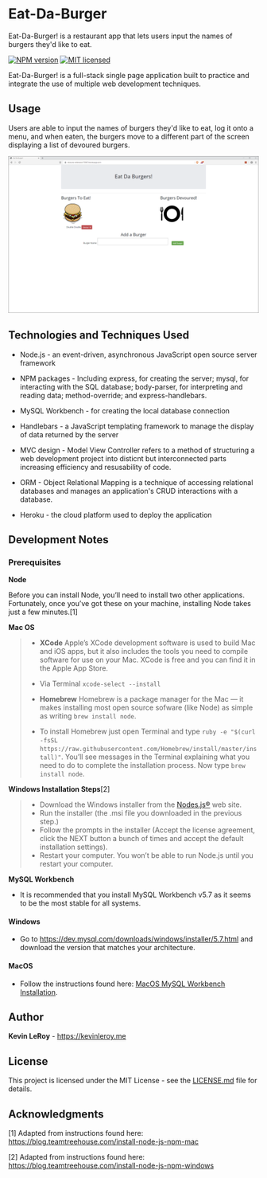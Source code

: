 # Eat-Da-Burger
Eat-Da-Burger! is a restaurant app that lets users input the names of burgers they'd like to eat.

[![NPM version](http://img.shields.io/npm/v/npm-expansions.svg?style=flat-square)](https://www.npmjs.org/package/npm-expansions)
[![MIT licensed](https://img.shields.io/badge/license-MIT-blue.svg)](./LICENSE)

Eat-Da-Burger! is a full-stack single page application built to practice and integrate the use of multiple web development techniques.

## Usage
Users are able to input the names of burgers they'd like to eat, log it onto a menu, and when eaten, the burgers move to a different part of the screen displaying a list of devoured burgers.

![Screenshot](public/assets/img/screenshotBurger.png)

## Technologies and Techniques Used
* Node.js - an event-driven, asynchronous JavaScript open source server framework

* NPM packages - Including express, for creating the server; mysql, for interacting with the SQL database; body-parser, for interpreting and reading data; method-override; and express-handlebars.

* MySQL Workbench - for creating the local database connection

* Handlebars - a JavaScript templating framework to manage the display of data returned by the server

* MVC design - Model View Controller refers to a method of structuring a web development project into disticnt but interconnected parts increasing efficiency and resusability of code.

* ORM - Object Relational Mapping is a technique of accessing relational databases and manages an application's CRUD interactions with a database.

* Heroku - the cloud platform used to deploy the application

## Development Notes
### Prerequisites

**Node**

Before you can install Node, you’ll need to install two other applications. Fortunately, once you’ve got these on your machine, installing Node takes just a few minutes.[1]
 
**Mac OS**
> - **XCode** Apple’s XCode development software is used to build Mac and iOS apps, but it also includes the tools you need to compile software for use on your Mac. XCode is free and you can find it in the Apple App Store.
> 
> - Via Terminal `xcode-select --install`
> 
> - **Homebrew** Homebrew is a package manager for the Mac — it makes installing most open source sofware (like Node) as simple as writing `brew install node`.
> - To install Homebrew just open Terminal and type `ruby -e "$(curl -fsSL https://raw.githubusercontent.com/Homebrew/install/master/install)"`. You’ll see messages in the Terminal explaining what you need to do to complete the installation process. Now type `brew install node`.

**Windows Installation Steps**[2]
> - Download the Windows installer from the [Nodes.js®](http://nodejs.org/) web site.
> - Run the installer (the .msi file you downloaded in the previous step.)
> - Follow the prompts in the installer (Accept the license agreement, click the NEXT button a bunch of times and accept the default installation settings).
> - Restart your computer. You won’t be able to run Node.js until you restart your computer.

**MySQL Workbench**
- It is recommended that you install MySQL Workbench v5.7 as it seems to be the most stable for all systems.
#### Windows
- Go to https://dev.mysql.com/downloads/windows/installer/5.7.html and download the version that matches your architecture.

#### MacOS
- Follow the instructions found here: [MacOS MySQL Workbench Installation](assets/readme/mysqlinstall_mac.md).

## Author
**Kevin LeRoy** - <a href="https://kevinleroy.me" target="_blank">https://kevinleroy.me</a>

## License

This project is licensed under the MIT License - see the [LICENSE.md](LICENSE.md) file for details.

## Acknowledgments

[1] Adapted from instructions found here: <a href="https://blog.teamtreehouse.com/install-node-js-npm-mac" target="_blank">https://blog.teamtreehouse.com/install-node-js-npm-mac</a>

[2] Adapted from instructions found here: <a href="https://blog.teamtreehouse.com/install-node-js-npm-windows" target="_blank">https://blog.teamtreehouse.com/install-node-js-npm-windows</a>